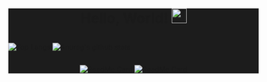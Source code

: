 <div align="center" style="background-color: #1C1C1C; ">

  # Hello, World! <img src="https://raw.githubusercontent.com/MartinHeinz/MartinHeinz/master/wave.gif" width="30px">

  <div style="display: flex">

  ![Top Langs](https://github-readme-stats.vercel.app/api/top-langs/?username=Nathan985&theme=tokyonight)
  ![Anurag's github stats](https://github-readme-stats.vercel.app/api?username=Nathan985&show_icons=true&theme=radical)

  </div>

  <div style="display: flexbox">

  [![ReadMe Card](https://github-readme-stats.vercel.app/api/pin/?username=Nathan985&repo=AppChat)](https://github.com/Nathan985/github-readme-stats)
  [![ReadMe Card](https://github-readme-stats.vercel.app/api/pin/?username=AlvesFe&repo=TCCMedWork&?theme=tokyonight)](https://github.com/Nathan985/github-readme-stats)

  </div>

</div>
